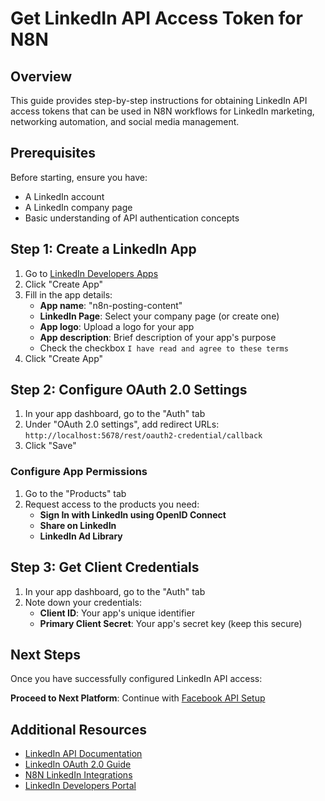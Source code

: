 # Get LinkedIn API Access Token for N8N

## Overview

This guide provides step-by-step instructions for obtaining LinkedIn API access tokens that can be used in N8N workflows for LinkedIn marketing, networking automation, and social media management.

## Prerequisites

Before starting, ensure you have:

- A LinkedIn account
- A LinkedIn company page
- Basic understanding of API authentication concepts

## Step 1: Create a LinkedIn App

1. Go to [LinkedIn Developers Apps](https://www.linkedin.com/developers/apps)
2. Click "Create App"
3. Fill in the app details:
   - **App name**: "n8n-posting-content"
   - **LinkedIn Page**: Select your company page (or create one)
   - **App logo**: Upload a logo for your app
   - **App description**: Brief description of your app's purpose
   - Check the checkbox `I have read and agree to these terms`
4. Click "Create App"

## Step 2: Configure OAuth 2.0 Settings

1. In your app dashboard, go to the "Auth" tab
2. Under "OAuth 2.0 settings", add redirect URLs: `http://localhost:5678/rest/oauth2-credential/callback`
3. Click "Save"

### Configure App Permissions

1. Go to the "Products" tab
2. Request access to the products you need:
   - **Sign In with LinkedIn using OpenID Connect**
   - **Share on LinkedIn**
   - **LinkedIn Ad Library**

## Step 3: Get Client Credentials

1. In your app dashboard, go to the "Auth" tab
2. Note down your credentials:
   - **Client ID**: Your app's unique identifier
   - **Primary Client Secret**: Your app's secret key (keep this secure)

## Next Steps

Once you have successfully configured LinkedIn API access:

**Proceed to Next Platform**: Continue with [Facebook API Setup](./03-get-access-token-for-facebook.md)

## Additional Resources

- [LinkedIn API Documentation](https://developer.linkedin.com/docs)
- [LinkedIn OAuth 2.0 Guide](https://developer.linkedin.com/docs/oauth2)
- [N8N LinkedIn Integrations](https://docs.n8n.io/integrations/nodes/n8n-nodes-base.linkedin/)
- [LinkedIn Developers Portal](https://www.linkedin.com/developers/)
